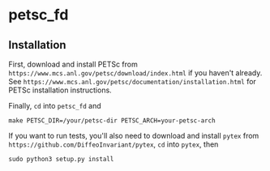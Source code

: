# petsc_fd
## Installation
First, download and install PETSc from ```https://www.mcs.anl.gov/petsc/download/index.html``` if you haven't already. See ```https://www.mcs.anl.gov/petsc/documentation/installation.html``` for PETSc installation instructions.  

Finally, ```cd``` into ```petsc_fd``` and
```
make PETSC_DIR=/your/petsc-dir PETSC_ARCH=your-petsc-arch
```
If you want to run tests, you'll also need to download and install ```pytex``` from ```https://github.com/DiffeoInvariant/pytex```, ```cd``` into ```pytex```, then
```
sudo python3 setup.py install
```
